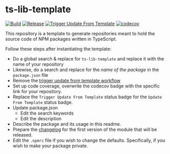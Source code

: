 # ts-lib-template
[![Build](https://github.com/infra-blocks/ts-lib-template/actions/workflows/build.yml/badge.svg)](https://github.com/infra-blocks/ts-lib-template/actions/workflows/build.yml)
[![Release](https://github.com/infra-blocks/ts-lib-template/actions/workflows/release.yml/badge.svg)](https://github.com/infra-blocks/ts-lib-template/actions/workflows/release.yml)
[![Trigger Update From Template](https://github.com/infra-blocks/ts-lib-template/actions/workflows/trigger-update-from-template.yml/badge.svg)](https://github.com/infra-blocks/ts-lib-template/actions/workflows/trigger-update-from-template.yml)
[![codecov](https://codecov.io/gh/infra-blocks/ts-lib-template/graph/badge.svg?token=VFA2PIC95S)](https://codecov.io/gh/infra-blocks/ts-lib-template)

[//]: # ([![Update From Template]&#40;https://github.com/infra-blocks/ts-lib-template/actions/workflows/update-from-template.yml/badge.svg&#41;]&#40;https://github.com/infra-blocks/ts-lib-template/actions/workflows/update-from-template.yml&#41;)

This repository is a template to generate repositories meant to hold the source code
of NPM packages written in TypeScript.

Follow these steps after instantiating the template:
- Do a global search & replace for `ts-lib-template` and replace it with the name of your repository
- Likewise, do a search and replace for the *name of the package* in the `package.json` file
- Remove the [trigger update from template workflow](.github/workflows/trigger-update-from-template.yml)
- Set up code coverage, overwrite the codecov badge with the specific link for your repository.
- Replace the `Trigger Update From Template` status badge for the `Update From Template` status badge.
- Update package.json
  - Edit the search keywords
  - Edit the description
- Describe the package and its usage in this readme.
- Prepare the [changelog](CHANGELOG.md) for the first version of the module that will be released.
- Edit the `.npmrc` file if you wish to change the defaults. Specifically, if you wish to make your package private.
